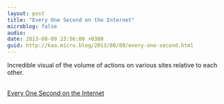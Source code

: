 ```yaml
---
layout: post
title: "Every One Second on the Internet"
microblog: false
audio: 
date: 2013-08-09 23:56:00 +0300
guid: http://kaa.micro.blog/2013/08/09/every-one-second.html
---
```

<p>Incredible visual of the volume of actions on various sites relative to each other.</p><br /><a href='http://onesecond.designly.com'>Every One Second on the Internet</a>
